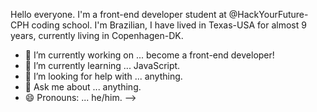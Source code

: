 Hello everyone. I'm a front-end developer student at @HackYourFuture-CPH coding school. I'm Brazilian, I have lived in Texas-USA for almost 9 years, currently living in Copenhagen-DK.

- 🔭 I’m currently working on ... become a front-end developer!
- 🌱 I’m currently learning ... JavaScript.
- 🤔 I’m looking for help with ... anything.
- 💬 Ask me about ... anything.
- 😄 Pronouns: ... he/him.
-->
